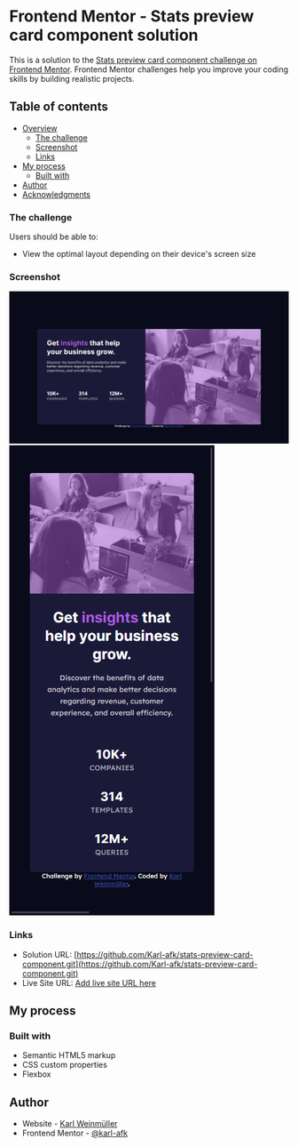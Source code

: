 # Frontend Mentor - Stats preview card component solution

This is a solution to the [Stats preview card component challenge on Frontend Mentor](https://www.frontendmentor.io/challenges/stats-preview-card-component-8JqbgoU62). Frontend Mentor challenges help you improve your coding skills by building realistic projects. 

## Table of contents

- [Overview](#overview)
  - [The challenge](#the-challenge)
  - [Screenshot](#screenshot)
  - [Links](#links)
- [My process](#my-process)
  - [Built with](#built-with)
- [Author](#author)
- [Acknowledgments](#acknowledgments)

### The challenge

Users should be able to:

- View the optimal layout depending on their device's screen size

### Screenshot

![](./screenshot-desktop.png)
![](./screenshot-mobile.png)

### Links

- Solution URL: [https://github.com/Karl-afk/stats-preview-card-component.git](https://github.com/Karl-afk/stats-preview-card-component.git)
- Live Site URL: [Add live site URL here](https://your-live-site-url.com)

## My process

### Built with

- Semantic HTML5 markup
- CSS custom properties
- Flexbox


## Author

- Website - [Karl Weinmüller](https://www.karlweinmueller.de)
- Frontend Mentor - [@karl-afk](https://www.frontendmentor.io/profile/karl-afk)

